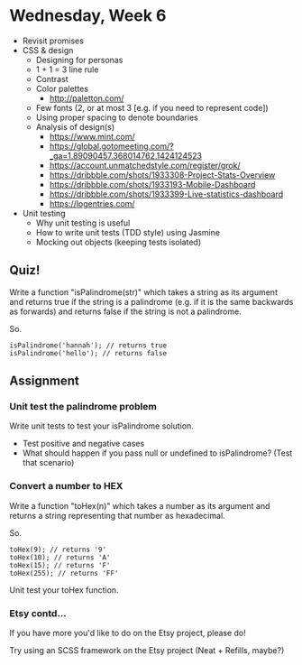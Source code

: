 # Wednesday, Week 6

- Revisit promises
- CSS & design
  - Designing for personas
  - 1 + 1 = 3 line rule
  - Contrast
  - Color palettes
    - http://paletton.com/
  - Few fonts (2, or at most 3 [e.g. if you need to represent code])
  - Using proper spacing to denote boundaries
  - Analysis of design(s)
    - https://www.mint.com/
    - https://global.gotomeeting.com/?_ga=1.89090457.368014762.1424124523
    - https://account.unmatchedstyle.com/register/grok/
    - https://dribbble.com/shots/1933308-Project-Stats-Overview
    - https://dribbble.com/shots/1933193-Mobile-Dashboard
    - https://dribbble.com/shots/1933399-Live-statistics-dashboard
    - https://logentries.com/
- Unit testing
  - Why unit testing is useful
  - How to write unit tests (TDD style) using Jasmine
  - Mocking out objects (keeping tests isolated)

## Quiz!

Write a function "isPalindrome(str)" which takes a string as its argument
and returns true if the string is a palindrome (e.g. if it is the same
  backwards as forwards) and returns false if the string is not a palindrome.

So.

    isPalindrome('hannah'); // returns true
    isPalindrome('hello'); // returns false

## Assignment

### Unit test the palindrome problem

Write unit tests to test your isPalindrome solution.

- Test positive and negative cases
- What should happen if you pass null or undefined to isPalindrome? (Test that
  scenario)

### Convert a number to HEX

Write a function "toHex(n)" which takes a number as its argument and returns
a string representing that number as hexadecimal.

So.

    toHex(9); // returns '9'
    toHex(10); // returns 'A'
    toHex(15); // returns 'F'
    toHex(255); // returns 'FF'

Unit test your toHex function.

### Etsy contd...

If you have more you'd like to do on the Etsy project, please do!

Try using an SCSS framework on the Etsy project (Neat + Refills, maybe?)
